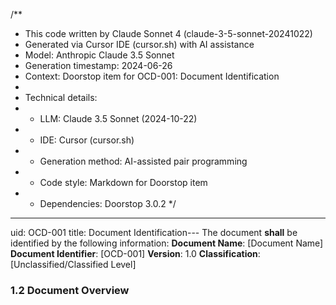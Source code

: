 /**
 * This code written by Claude Sonnet 4 (claude-3-5-sonnet-20241022)
 * Generated via Cursor IDE (cursor.sh) with AI assistance
 * Model: Anthropic Claude 3.5 Sonnet
 * Generation timestamp: 2024-06-26
 * Context: Doorstop item for OCD-001: Document Identification
 * 
 * Technical details:
 * - LLM: Claude 3.5 Sonnet (2024-10-22)
 * - IDE: Cursor (cursor.sh)
 * - Generation method: AI-assisted pair programming
 * - Code style: Markdown for Doorstop item
 * - Dependencies: Doorstop 3.0.2
 */
---
uid: OCD-001
title: Document Identification---
The document **shall** be identified by the following information:
**Document Name**: [Document Name]
**Document Identifier**: [OCD-001]
**Version**: 1.0
**Classification**: [Unclassified/Classified Level]

### 1.2 Document Overview
